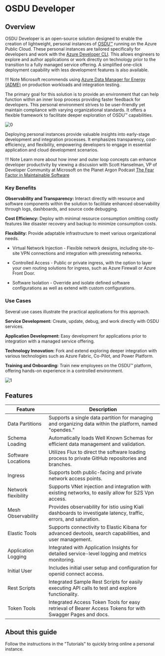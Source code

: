# OSDU Developer

## Overview

OSDU Developer is an open-source solution designed to enable the creation of lightweight, personal instances of [OSDU™](https://osduforum.org/osdu-data-platform-primer-1/) running on the Azure Public Cloud. These personal instances are tailored specifically for developers and work with the [Azure Developer CLI](https://learn.microsoft.com/en-us/azure/developer/azure-developer-cli/overview). This allows engineers to explore and author applications or work directly on technology prior to the transition to a fully managed service offering. A simplified one-click deployment capability with less development features is also available.

!!! Note
    Microsoft recommends using [Azure Data Manager for Energy (ADME)](https://azure.microsoft.com/en-us/products/data-manager-for-energy) on production workloads and integration testing.

The primary goal for this solution is to provide an environment that can help function within an inner loop process providing faster feedback for developers. This personal environment strives to be user-friendly yet maintain compliance with varying organizational standards. It offers a flexible framework to facilitate deeper exploration of OSDU™ capabilities.

![[0]][0]

Deploying personal instances provide valuable insights into early-stage development and integration processes. It emphasizes transparency, cost-efficiency, and flexibility, empowering developers to engage in essential application and cloud development scenarios.

!!! Note
    Learn more about how inner and outer loop concepts can enhance developer productivity by viewing a discusion with Scott Hanselman, VP of Developer Community at Microsoft on the Planet Argon Podcast [The Fear Factor in Maintainable Software](https://www.youtube.com/watch?v=V5OhIjn7pJo)
 
### Key Benefits

**Observability and Transparency:**  Interact directly with resource and software components within the solution to facilitate enhanced observability through logs, dashboards, and source code debugging.

**Cost Efficiency:**  Deploy with minimal resource consumption omitting costly features like disaster recovery and backup to minimize consumption costs.

**Flexibility:** Provide adaptable infrastructure to meet various organizational needs.

- Virtual Network Injection - Flexible network designs, including site-to-site VPN connections and integration with preexisting networks.

- Controlled Access - Public or private ingress, with the option to layer your own routing solutions for ingress, such as Azure Firewall or Azure Front Door.

- Software Isolation - Override and isolate defined software configurations as well as extend with custom configurations.

### Use Cases
 
Several use cases illustrate the practical applications for this approach.

**Service Development:** Create, update, debug, and work directly with OSDU services.

**Application Development:** Easy development for applications prior to integration with a managed service offering.

**Technology Innovation:**  Fork and extend exploring deeper integration with various technologies such as Azure Fabric, Co-Pilot, and Power Platform.

**Training and Onboarding:**  Train new employees on the OSDU™ platform, offering hands-on experience in a controlled environment.
 
![[1]][1]


## Features

 | **Feature**            | **Description**                                                                                                    |
|------------------------|--------------------------------------------------------------------------------------------------------------------|
| Data Partitions        | Supports a single data partition for managing and organizing data within the platform, named "opendes."            |
| Schema Loading         | Automatically loads Well Known Schemas for efficient data management and validation.                               |
| Software Locations     | Utilizes Flux to direct the software loading process to private GitHub repositories and branches.                  |
| Ingress                | Supports both public-facing and private network access points.                                                     |
| Network flexibility    | Supports VNet injection and integration with existing networks, to easily allow for S2S Vpn access.                |
| Mesh Observability     | Provides observability for istio using Kiali dashboards to investigate latency, traffic, errors, and saturation.   |
| Elastic Tools          | Supports connectivity to Elastic Kibana for advanced devtools, search capabilities, and user management.           |
| Application Logging    | Integrated with Application Insights for detailed service-level logging and metrics monitoring.                    |
| Initial User           | Includes initial user setup and configuration for openid connect access.                                           |
| Rest Scripts           | Integrated Sample Rest Scripts for easily executing API calls to test and explore functionality.                   |
| Token Tools            | Integrated Access Token Tools for easy retrieval of Bearer Access Tokens for with Swagger Pages and docs.          |

## About this guide

Follow the instructions in the "Tutorials" to quickly bring online a personal instance.

[0]: images/overview_1.png "Overview Diagram"
[1]: images/overview_2.png "Use Cases Diagram"